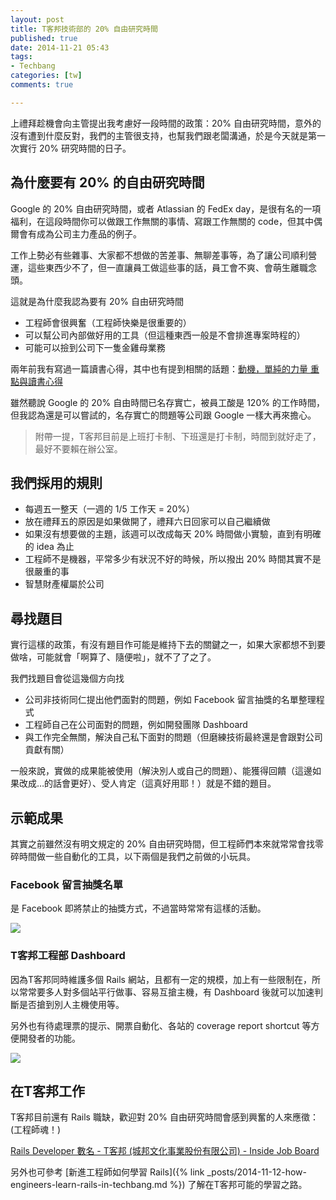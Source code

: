 ```yaml
---
layout: post
title: T客邦技術部的 20% 自由研究時間
published: true
date: 2014-11-21 05:43
tags:
- Techbang
categories: [tw]
comments: true

---
```

上禮拜趁機會向主管提出我考慮好一段時間的政策：20% 自由研究時間，意外的沒有遭到什麼反對，我們的主管很支持，也幫我們跟老闆溝通，於是今天就是第一次實行 20% 研究時間的日子。

## 為什麼要有 20% 的自由研究時間

Google 的 20% 自由研究時間，或者 Atlassian 的 FedEx day，是很有名的一項福利，在這段時間你可以做跟工作無關的事情、寫跟工作無關的 code，但其中偶爾會有成為公司主力產品的例子。

工作上勢必有些雜事、大家都不想做的苦差事、無聊差事等，為了讓公司順利營運，這些東西少不了，但一直讓員工做這些事的話，員工會不爽、會萌生離職念頭。

這就是為什麼我認為要有 20% 自由研究時間

* 工程師會很興奮（工程師快樂是很重要的）
* 可以幫公司內部做好用的工具（但這種東西一般是不會排進專案時程的）
* 可能可以撿到公司下一隻金雞母業務

兩年前我有寫過一篇讀書心得，其中也有提到相關的話題：[動機，單純的力量 重點與讀書心得](http://ascend.bruceli.net/2012/04/drive-part-1.html)

雖然聽說 Google 的 20% 自由時間已名存實亡，被員工酸是 120% 的工作時間，但我認為還是可以嘗試的，名存實亡的問題等公司跟 Google 一樣大再來擔心。

> 附帶一提，T客邦目前是上班打卡制、下班還是打卡制，時間到就好走了，最好不要賴在辦公室。

## 我們採用的規則

* 每週五一整天（一週的 1/5 工作天 = 20%）
* 放在禮拜五的原因是如果做開了，禮拜六日回家可以自己繼續做
* 如果沒有想要做的主題，該週可以改成每天 20% 時間做小實驗，直到有明確的 idea 為止
* 工程師不是機器，平常多少有狀況不好的時候，所以撥出 20% 時間其實不是很嚴重的事
* 智慧財產權屬於公司

## 尋找題目

實行這樣的政策，有沒有題目作可能是維持下去的關鍵之一，如果大家都想不到要做啥，可能就會「啊算了、隨便啦」，就不了了之了。

我們找題目會從這幾個方向找

* 公司非技術同仁提出他們面對的問題，例如 Facebook 留言抽獎的名單整理程式
* 工程師自己在公司面對的問題，例如開發團隊 Dashboard
* 與工作完全無關，解決自己私下面對的問題（但磨練技術最終還是會跟對公司貢獻有關）

一般來說，實做的成果能被使用（解決別人或自己的問題）、能獲得回饋（這邊如果改成…的話會更好）、受人肯定（這真好用耶！）就是不錯的題目。

## 示範成果

其實之前雖然沒有明文規定的 20% 自由研究時間，但工程師們本來就常常會找零碎時間做一些自動化的工具，以下兩個是我們之前做的小玩具。

### Facebook 留言抽獎名單

是 Facebook 即將禁止的抽獎方式，不過當時常常有這樣的活動。

![](https://lh6.googleusercontent.com/-xYwSCymYfnw/VG693mx1MJI/AAAAAAAAB_U/kD_2tg2tPGo/w1107-h806-no/facebook_draw.png)

### T客邦工程部 Dashboard

因為T客邦同時維護多個 Rails 網站，且都有一定的規模，加上有一些限制在，所以常常要多人對多個站平行做事、容易互搶主機，有 Dashboard 後就可以加速判斷是否搶到別人主機使用等。

另外也有待處理票的提示、開票自動化、各站的 coverage report shortcut 等方便開發者的功能。

![](https://lh4.googleusercontent.com/-On6bNsWy63I/VG693stgW3I/AAAAAAAAB_Q/dtLLFci6DTY/w1089-h806-no/techbang_dashboard.png)

## 在T客邦工作

T客邦目前還有 Rails 職缺，歡迎對 20% 自由研究時間會感到興奮的人來應徵：(工程師魂！)

[Rails Developer 數名 - T客邦 (城邦文化事業股份有限公司) - Inside Job Board](http://jobs.inside.com.tw/jobs/9811)

另外也可參考 [新進工程師如何學習 Rails]({% link _posts/2014-11-12-how-engineers-learn-rails-in-techbang.md %}) 了解在T客邦可能的學習之路。
